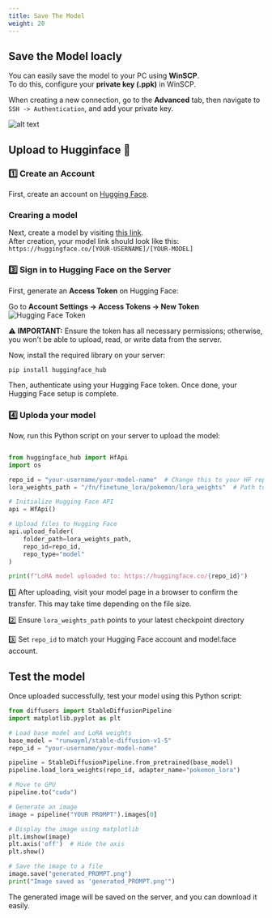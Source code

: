 ```yaml
---
title: Save The Model 
weight: 20
---
```


## Save the Model loacly
You can easily save the model to your PC using **WinSCP**.  
To do this, configure your **private key (.ppk)** in WinSCP.  

When creating a new connection, go to the **Advanced** tab, then navigate to `SSH -> Authentication`, and add your private key.  


![alt text](winscp.png)


## Upload to Hugginface 🤗

### 1️⃣ Create an Account  

First, create an account on [Hugging Face](https://huggingface.co/). 


### Crearing a model
Next, create a model by visiting [this link](https://huggingface.co/new).  
After creation, your model link should look like this: 
 `https://huggingface.co/[YOUR-USERNAME]/[YOUR-MODEL]`

### 3️⃣ Sign in to Hugging Face on the Server  

First, generate an **Access Token** on Hugging Face:  

Go to **Account Settings -> Access Tokens -> New Token**  
![Hugging Face Token](token.png) 

⚠️ **IMPORTANT:** Ensure the token has all necessary permissions; otherwise, you won't be able to upload, read, or write data from the server.  


Now, install the required library on your server:  

    pip install huggingface_hub

Then, authenticate using your Hugging Face token. Once done, your Hugging Face setup is complete.



### 4️⃣ Uploda your model
Now, run this Python script on your server to upload the model:

```python

from huggingface_hub import HfApi
import os

repo_id = "your-username/your-model-name"  # Change this to your HF repo
lora_weights_path = "/fn/finetune_lora/pokemon/lora_weights"  # Path to saved LoRA weights

# Initialize Hugging Face API
api = HfApi()

# Upload files to Hugging Face
api.upload_folder(
    folder_path=lora_weights_path,
    repo_id=repo_id,
    repo_type="model"
)

print(f"LoRA model uploaded to: https://huggingface.co/{repo_id}")

```
1️⃣ After uploading, visit your model page in a browser to confirm the transfer. This may take time depending on the file size.
 
2️⃣ Ensure `lora_weights_path` points to your latest checkpoint directory

3️⃣ Set `repo_id` to match your Hugging Face account and model.face account.

## Test the model

Once uploaded successfully, test your model using this Python script:

```python
from diffusers import StableDiffusionPipeline
import matplotlib.pyplot as plt

# Load base model and LoRA weights
base_model = "runwayml/stable-diffusion-v1-5"
repo_id = "your-username/your-model-name"

pipeline = StableDiffusionPipeline.from_pretrained(base_model)
pipeline.load_lora_weights(repo_id, adapter_name="pokemon_lora")

# Move to GPU
pipeline.to("cuda")

# Generate an image
image = pipeline("YOUR PROMPT").images[0]

# Display the image using matplotlib
plt.imshow(image)
plt.axis('off')  # Hide the axis
plt.show()

# Save the image to a file
image.save("generated_PROMPT.png")
print("Image saved as 'generated_PROMPT.png'")

```

The generated image will be saved on the server, and you can download it easily.